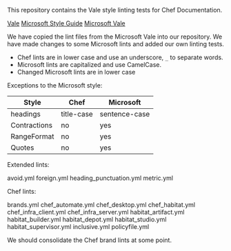 This repository contains the Vale style linting tests for Chef Documentation.

[Vale](https://docs.errata.ai/)
[Microsoft Style Guide](https://docs.microsoft.com/en-us/style-guide/welcome/)
[Microsoft Vale](https://github.com/errata-ai/Microsoft)

We have copied the lint files from the Microsoft Vale into our repository. We have made changes to some Microsoft lints and added our own linting tests.

- Chef lints are in lower case and use an underscore, `_` to separate words.
- Microsoft lints are capitalized and use CamelCase.
- Changed Microsoft lints are in lower case

Exceptions to the Microsoft style:

|Style|Chef|Microsoft|
|-----|----|---------|
|headings|title-case|sentence-case|
|Contractions|no|yes|
|RangeFormat|no|yes|
|Quotes|no|yes|

Extended lints:

avoid.yml
foreign.yml
heading_punctuation.yml
metric.yml

Chef lints:

brands.yml
chef_automate.yml
chef_desktop.yml
chef_habitat.yml
chef_infra_client.yml
chef_infra_server.yml
habitat_artifact.yml
habitat_builder.yml
habitat_depot.yml
habitat_studio.yml
habitat_supervisor.yml
inclusive.yml
policyfile.yml

We should consolidate the Chef brand lints at some point.
